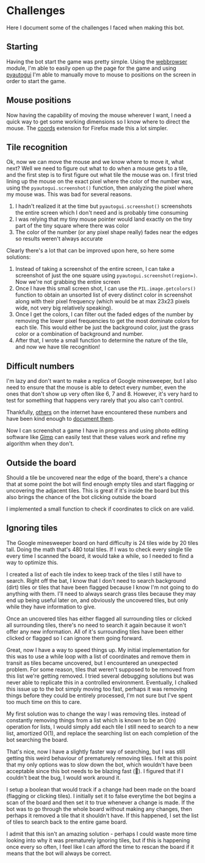 # Challenges

Here I document some of the challenges I faced when making this bot.

## Starting
Having the bot start the game was pretty simple. Using the [webbrowser](https://docs.python.org/3/library/webbrowser.html) module, I'm able to easily open up the page for the game and using [pyautogui](https://pyautogui.readthedocs.io/en/latest/) I'm able to manually move to mouse to positions on the screen in order to start the game.

## Mouse positions
Now having the capability of moving the mouse wherever I want, I need a quick way to get some working dimensions so I know where to direct the mouse. The [coords](https://addons.mozilla.org/en-US/firefox/addon/coords/) extension for Firefox made this a lot simpler.

## Tile recognition
Ok, now we can move the mouse and we know where to move it, what next? Well we need to figure out what to do when a mouse gets to a tile, and the first step is to first figure out what tile the mouse was on. I first tried lining up the mouse on the exact pixel where the color of the number was, using the `pyautogui.screenshot()` function, then analyzing the pixel where my mouse was. This was bad for several reasons.
1. I hadn't realized it at the time but `pyautogui.screenshot()` screenshots the entire screen which I don't need and is probably time consuming
2. I was relying that my tiny mouse pointer would land exactly on the tiny part of the tiny square where there was color
3. The color of the number (or any pixel shape really) fades near the edges so results weren't always accurate


Clearly there's a lot that can be improved upon here, so here some solutions:
1. Instead of taking a screenshot of the entire screen, I can take a screenshot of just the one square using `pyautogui.screenshot(region=)`. Now we're not grabbing the entire screen
2. Once I have this small screen shot, I can use the `PIL.image.getcolors()` function to obtain an unsorted list of every distinct color in screenshot along with their pixel frequency (which would be at max 23x23 pixels wide, not very big relatively speaking).
3. Once I get the colors, I can filter out the faded edges of the number by removing the lower pixel frequencies to get the most dominate colors for each tile. This would either be just the background color, just the grass color or a combination of background and number.
4. After that, I wrote a small function to determine the nature of the tile, and now we have tile recognition!

## Difficult numbers
I'm lazy and don't want to make a replica of Google minesweeper, but I also need to ensure that the mouse is able to detect every number, even the ones that don't show up very often like 6, 7 and 8. However, it's very hard to test for something that happens very rarely that you also can't control. 

Thankfully, [others](https://www.reddit.com/r/Minesweeper/comments/s10ek7/got_a_7_and_a_6_google_minesweeper/) on the internet have encountered these numbers and have been kind enough to [document them](https://www.reddit.com/r/Minesweeper/comments/oxyatz/my_first_8_tile/). 

Now I can screenshot a game I have in progress and using photo editing software like [Gimp](https://www.gimp.org/) can easily test that these values work and refine my algorithm when they don't.

## Outside the board
Should a tile be uncovered near the edge of the board, there's a chance that at some point the bot will find enough empty tiles and start flagging or uncovering the adjacent tiles. This is great if it's inside the board but this also brings the chance of the bot clicking outside the board

I implemented a small function to check if coordinates to click on are valid.

## Ignoring tiles
The Google minesweeper board on hard difficulty is 24 tiles wide by 20 tiles tall. Doing the math that's 480 total tiles. If I was to check every single tile every time I scanned the board, it would take a while, so I needed to find a way to optimize this. 

I created a list of each tile index to keep track of the tiles I still have to search. Right off the bat, I know that I don't need to search background (dirt) tiles or tiles that have been flagged because I know I'm not going to do anything with them. I'll need to always search grass tiles because they may end up being useful later on, and obviously the uncovered tiles, but only while they have information to give.

Once an uncovered tiles has either flagged all surrounding tiles or clicked all surrounding tiles, there's no need to search it again because it won't offer any new information. All of it's surrounding tiles have been either clicked or flagged so I can ignore them going forward.

Great, now I have a way to speed things up. My initial implementation for this was to use a while loop with a list of coordinates and remove them in transit as tiles became uncovered, but I encountered an unexpected problem. For some reason, tiles that weren't supposed to be removed from this list we're getting removed. I tried several debugging solutions but was never able to replicate this in a controlled environment. Eventually, I chalked this issue up to the bot simply moving too fast, perhaps it was removing things before they could be entirely processed, I'm not sure but I've spent too much time on this to care.

My first solution was to change the way I was removing tiles. instead of constantly removing things from a list which is known to be an O(n) operation for lists, I would simply add each tile I still need to search to a new list, amortized O(1), and replace the searching list on each completion of the bot searching the board. 

That's nice, now I have a slightly faster way of searching, but I was still getting this weird behaviour of prematurely removing tiles. I felt at this point that my only options was to slow down the bot, which wouldn't have been acceptable since this bot needs to be blazing fast (🚀). I figured that if I couldn't beat the bug, I would work around it.

I setup a boolean that would track if a change had been made on the board (flagging or clicking tiles). I initially set it to false everytime the bot begins a scan of the board and then set it to true whenever a change is made. If the bot was to go through the whole board without making any changes, then perhaps it removed a tile that it shouldn't have. If this happened, I set the list of tiles to search back to the entire game board. 

I admit that this isn't an amazing solution - perhaps I could waste more time looking into why it was prematurely ignoring tiles, but if this is happening once every so often, I feel like I can afford the time to rescan the board if it means that the bot will always be correct.

